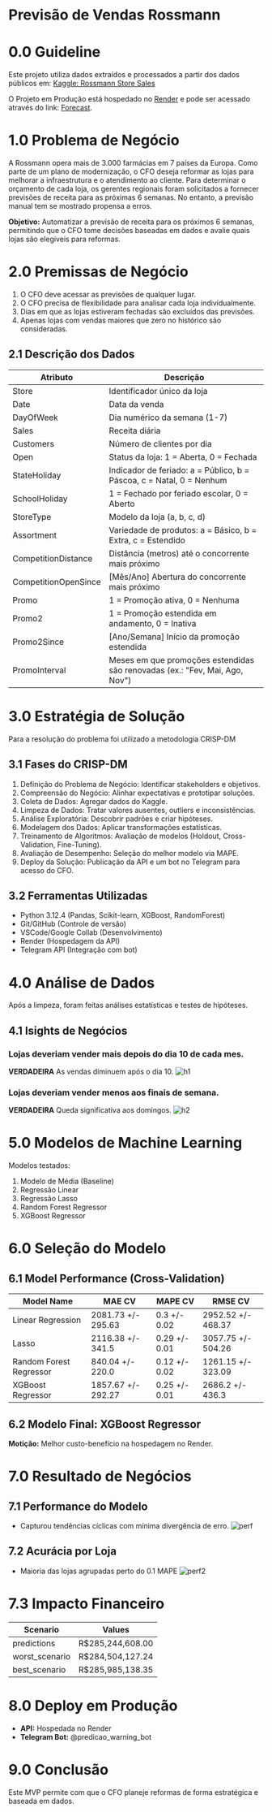 # Previsão de Vendas Rossmann

# 0.0 Guideline

Este projeto utiliza dados extraídos e processados a partir dos dados públicos em: [Kaggle: Rossmann Store Sales](https://www.kaggle.com/c/rossmann-store-sales/data)

O Projeto em Produção está hospedado no [Render](https://render.com/) e pode ser acessado através do link: [Forecast](https://rossmann-forecast.streamlit.app).

# 1.0 Problema de Negócio

A Rossmann opera mais de 3.000 farmácias em 7 países da Europa. Como parte de um plano de modernização, o CFO deseja reformar as lojas para melhorar a infraestrutura e o atendimento ao cliente. Para determinar o orçamento de cada loja, os gerentes regionais foram solicitados a fornecer previsões de receita para as próximas 6 semanas. No entanto, a previsão manual tem se mostrado propensa a erros.

**Objetivo:** Automatizar a previsão de receita para os próximos 6 semanas, permitindo que o CFO tome decisões baseadas em dados e avalie quais lojas são elegíveis para reformas.

# 2.0 Premissas de Negócio

1. O CFO deve acessar as previsões de qualquer lugar.
2. O CFO precisa de flexibilidade para analisar cada loja individualmente.
3. Dias em que as lojas estiveram fechadas são excluídos das previsões.
4. Apenas lojas com vendas maiores que zero no histórico são consideradas.

## 2.1 Descrição dos Dados
| Atributo | Descrição |
| -- | -- |
| Store | Identificador único da loja |
| Date | Data da venda |
| DayOfWeek | Dia numérico da semana (1-7) |
| Sales | Receita diária |
| Customers | 	Número de clientes por dia |
| Open | 	Status da loja: 1 = Aberta, 0 = Fechada |
| StateHoliday | Indicador de feriado: a = Público, b = Páscoa, c = Natal, 0 = Nenhum |
| SchoolHoliday | 1 = Fechado por feriado escolar, 0 = Aberto |
| StoreType | Modelo da loja (a, b, c, d) |
| Assortment | Variedade de produtos: a = Básico, b = Extra, c = Estendido |
| CompetitionDistance | 	Distância (metros) até o concorrente mais próximo |
| CompetitionOpenSince | [Mês/Ano] Abertura do concorrente mais próximo |
| Promo | 1 = Promoção ativa, 0 = Nenhuma |
| Promo2 | 1 = Promoção estendida em andamento, 0 = Inativa |
| Promo2Since | [Ano/Semana] Início da promoção estendida |
| PromoInterval | Meses em que promoções estendidas são renovadas (ex.: "Fev, Mai, Ago, Nov") |

# 3.0 Estratégia de Solução
Para a resolução do problema foi utilizado a metodologia CRISP-DM

## 3.1 Fases do CRISP-DM
1. Definição do Problema de Negócio: Identificar stakeholders e objetivos.
2. Compreensão do Negócio: Alinhar expectativas e prototipar soluções.
3. Coleta de Dados: Agregar dados do Kaggle.
4. Limpeza de Dados: Tratar valores ausentes, outliers e inconsistências.
5. Análise Exploratória: Descobrir padrões e criar hipóteses.
6. Modelagem dos Dados: Aplicar transformações estatísticas.
7. Treinamento de Algoritmos: Avaliação de modelos (Holdout, Cross-Validation, Fine-Tuning).
8. Avaliação de Desempenho: Seleção do melhor modelo via MAPE.
9. Deploy da Solução: Publicação da API e um bot no Telegram para acesso do CFO.

## 3.2 Ferramentas Utilizadas
- Python 3.12.4 (Pandas, Scikit-learn, XGBoost, RandomForest)
- Git/GitHub (Controle de versão)
- VSCode/Google Collab (Desenvolvimento)
- Render (Hospedagem da API)
- Telegram API (Integração com bot)

# 4.0 Análise de Dados
Após a limpeza, foram feitas análises estatísticas e testes de hipóteses.

## 4.1 Isights de Negócios

### Lojas deveriam vender mais depois do dia 10 de cada mes.
**VERDADEIRA** As vendas diminuem após o dia 10.
![h1](https://github.com/user-attachments/assets/92ec1a1a-65a2-45d2-b291-068f64df3762)

### Lojas deveriam vender menos aos finais de semana.
**VERDADEIRA** Queda significativa aos domingos.
![h2](https://github.com/user-attachments/assets/490fc8b2-167d-49fd-8873-5acb5a066ffa)

# 5.0 Modelos de Machine Learning
Modelos testados:
  1. Modelo de Média (Baseline)
  2. Regressão Linear
  3. Regressão Lasso
  4. Random Forest Regressor
  5. XGBoost Regressor

# 6.0 Seleção do Modelo

## 6.1 Model Performance (Cross-Validation)



| Model Name | MAE CV | MAPE CV | RMSE CV |
| ----- | --- | ---- | ---- |
|	Linear Regression	|2081.73 +/- 295.63|	0.3 +/- 0.02|	2952.52 +/- 468.37|
|	Lasso|	2116.38 +/- 341.5|	0.29 +/- 0.01|	3057.75 +/- 504.26|
|	Random Forest Regressor|	840.04 +/- 220.0	|0.12 +/- 0.02|	1261.15 +/- 323.09|
|	XGBoost Regressor|	1857.67 +/- 292.27|	0.25 +/- 0.01	|2686.2 +/- 436.3|

## 6.2 Modelo Final: XGBoost Regressor
**Motição:** Melhor custo-benefício na hospedagem no Render.

# 7.0 Resultado de Negócios

## 7.1 Performance do Modelo
- Capturou tendências cíclicas com mínima divergência de erro.
![perf](https://github.com/user-attachments/assets/1df6f1c4-acb3-4078-a0b8-41d4ed8b8916)

## 7.2 Acurácia por Loja
- Maioria das lojas agrupadas perto do 0.1 MAPE
![perf2](https://github.com/user-attachments/assets/57570793-8d07-4e4d-969e-53585db5c5b4)

# 7.3 Impacto Financeiro
|Scenario|	Values|
| ----- | --- | 
|	predictions|	R$285,244,608.00|
|	worst_scenario|	R$284,504,127.24|
|	best_scenario|	R$285,985,138.35|

# 8.0 Deploy em Produção
- **API:** Hospedada no Render
- **Telegram Bot:** @predicao_warning_bot

# 9.0 Conclusão
Este MVP permite com que o CFO planeje reformas de forma estratégica e baseada em dados.






